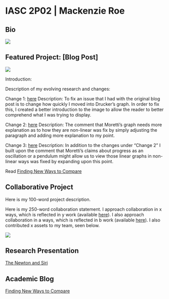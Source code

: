 
# IASC 2P02 | Mackenzie Roe
## Bio



![](images/digital-huge-manatees.jpg)

## Featured Project: [Blog Post]

![](images/featured.jpg)

Introduction:

Description of my evolving research and changes: 


Change 1: [here](https://github.com/IascAtBrock/IASC-2P02/commit/e988a63313929f7cbc1ec1fcda305aa3e536a342) Description: To fix an issue that I had with the original blog post is to change how quickly I moved into Drucker’s graph. In order to fix this, I created a better introduction to the image to allow the reader to better comprehend what I was trying to display.

Change 2: [here](https://github.com/IascAtBrock/IASC-2P02/commit/a778e6e587cb17d99e430e18bae3e4e0d0d128b5) Description: The comment that Moretti’s graph needs more explanation as to how they are non-linear was fix by simply adjusting the paragraph and adding more explanation to my point.

Change 3: [here](https://github.com/IascAtBrock/IASC-2P02/commit/2a63e808d7e977fbf58a29a5626189876dbf1934) Description: In addition to the changes under “Change 2” I built upon the comment that Moretti’s claims about progress as an oscillation or a pendulum might allow us to view those linear graphs in non-linear ways was fixed by expanding upon this point.  


Read [Finding New Ways to Compare](blog2)

## Collaborative Project

Here is my 100-word project description.

Here is my 250-word collaboration statement. I approach collaboration in x ways, which is reflected in y work (available [here](https://github.com/IascAtBrock/IASC-2P02-TeamPresentations/commit/5ffe79e41eabd264a3ebece22f74ebaa9de748c6)). I also approach collaboration in a ways, which is reflected in b work (available [here](https://github.com/IascAtBrock/IASC-2P02-TeamPresentations/commit/2ae52b7e79c421887a29001ff5d54b49d09c7026)). I also contributed x assets to my team, seen below.

![](images/collaboration.jpg)


## Research Presentation

[The Newton and Siri](reveal1/index.html)

## Academic Blog

[Finding New Ways to Compare](blog)


